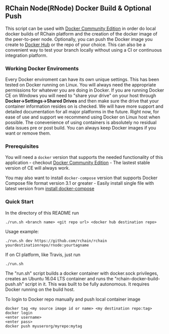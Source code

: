 ## RChain Node(RNode) Docker Build & Optional Push 
This script can be used with [Docker Community Edition](https://www.docker.com/community-edition) in order do local docker builds of RChain platform and the creation of the docker image of the peer-to-peer node. Optionally, you can push the Docker image you create to [Docker Hub](https://hub.docker.com/) or the repo of your choice. This can also be a convenient way to test your branch locally without using a CI or continuous integration platform.

### Working Docker Enviroments 
Every Docker enviroment can have its own unique settings. This has been tested on Docker running on Linux. You will always need the appropriate permissions for whatever you are doing in Docker.
If you are running Docker CE on Windows you will need to "share your drive" on your host through **Docker->Settings->Shared Drives** and then make sure the drive that your container information resides on is checked. We will have more support and detailed documentation for all major platforms in the future. Right now, for ease of use and support we recommend using Docker on Linux host when possible. The conevenience of using containers is absolutely no residual data issues pre or post build. You can always keep Docker images if you want or remove them.

### Prerequisites
You will need a `docker` version that supports the needed functionality of this application - checkout [Docker Community Edition](https://www.docker.com/community-edition) - The lastest stable version of CE will always work.

You may also want to install `docker-compose` version that supports Docker Compose file format version 3.1 or greater - Easily install single file with latest version from [install docker-compose](https://docs.docker.com/compose/install/)

### Quick Start 

In the directory of this README run 
```
./run.sh <branch name> <git repo url> <docker hub destination repo>
```
Usage example:
```
./run.sh dev https://github.com/rchain/rchain yourdestinationrepo/rnode:yourtagname
```

If on CI platform, like Travis, just run
```
./run.sh
```

The "run.sh" script builds a docker container with docker.sock privileges, creates an Ubuntu 16.04 LTS container and runs the "rchain-docker-build-push.sh" script in it. This was built to be fully autonomous. It requires Docker running on the build host. 

To login to Docker repo manually and push local container image 
```
docker tag <my source image id or name> <my destination repo:tag>
docker login
<enter username>
<enter pass>
docker push myuserorg/myrepo:mytag
```
